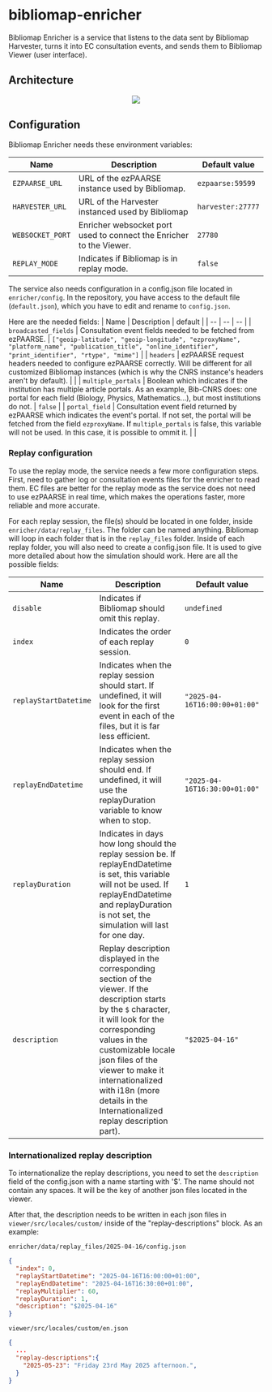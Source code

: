 # bibliomap-enricher

Bibliomap Enricher is a service that listens to the data sent by Bibliomap Harvester, turns it into EC consultation events, and sends them to Bibliomap Viewer (user interface).

## Architecture

<p align="center">
<img src="https://github.com/user-attachments/assets/74ddb927-b6b6-4e55-b3af-243983654e5c" />
</p>

## Configuration

Bibliomap Enricher needs these environment variables:

| Name | Description | Default value |
| -- | -- | -- |
| `EZPAARSE_URL` | URL of the ezPAARSE instance used by Bibliomap. | `ezpaarse:59599` |
| `HARVESTER_URL` | URL of the Harvester instanced used by Bibliomap | `harvester:27777` |
| `WEBSOCKET_PORT` | Enricher websocket port used to connect the Enricher to the Viewer. | `27780` |
| `REPLAY_MODE` | Indicates if Bibliomap is in replay mode. | `false` |

The service also needs configuration in a config.json file located in `enricher/config`. In the repository, you have access to the default file (`default.json`), which you have to edit and rename to `config.json`.

Here are the needed fields:
| Name | Description | default |
| -- | -- | -- |
| `broadcasted_fields` | Consultation event fields needed to be fetched from ezPAARSE. | `["geoip-latitude", "geoip-longitude", "ezproxyName", "platform_name", "publication_title", "online_identifier", "print_identifier", "rtype", "mime"]` |
| `headers` | ezPAARSE request headers needed to configure ezPAARSE correctly. Will be different for all customized Bibliomap instances (which is why the CNRS instance's headers aren't by default). |  |
| `multiple_portals` | Boolean which indicates if the institution has multiple article portals. As an example, Bib-CNRS does: one portal for each field (Biology, Physics, Mathematics...), but most institutions do not. | `false` |
| `portal_field` | Consultation event field returned by ezPAARSE which indicates the event's portal. If not set, the portal will be fetched from the field `ezproxyName`. If `multiple_portals` is false, this variable will not be used. In this case, it is possible to ommit it. |  |

### Replay configuration

To use the replay mode, the service needs a few more configuration steps. First, need to gather log or consultation events files for the enricher to read them. EC files are better for the replay mode as the service does not need to use ezPAARSE in real time, which makes the operations faster, more reliable and more accurate.

For each replay session, the file(s) should be located in one folder, inside `enricher/data/replay_files`. The folder can be named anything. Bibliomap will loop in each folder that is in the `replay_files` folder. Inside of each replay folder, you will also need to create a config.json file. It is used to give more detailed about how the simulation should work. Here are all the possible fields:

| Name | Description | Default value |
| -- | -- | -- |
| `disable` | Indicates if Bibliomap should omit this replay. | `undefined` |
| `index` | Indicates the order of each replay session. | `0` |
| `replayStartDatetime` | Indicates when the replay session should start. If undefined, it will look for the first event in each of the files, but it is far less efficient. | `"2025-04-16T16:00:00+01:00"` |
| `replayEndDatetime` | Indicates when the replay session should end. If undefined, it will use the replayDuration variable to know when to stop. | `"2025-04-16T16:30:00+01:00"` |
| `replayDuration` | Indicates in days how long should the replay session be. If replayEndDatetime is set, this variable will not be used. If replayEndDatetime and replayDuration is not set, the simulation will last for one day. | `1` |
| `description` | Replay description displayed in the corresponding section of the viewer. If the description starts by the `$` character, it will look for the corresponding values in the customizable locale json files of the viewer to make it internationalized with i18n (more details in the Internationalized replay description part). | `"$2025-04-16"` |

### Internationalized replay description

To internationalize the replay descriptions, you need to set the `description` field of the config.json with a name starting with '$'. The name should not contain any spaces. It will be the key of another json files located in the viewer.

After that, the description needs to be written in each json files in `viewer/src/locales/custom/` inside of the "replay-descriptions" block. As an example:

`enricher/data/replay_files/2025-04-16/config.json`
```json
{
  "index": 0,
  "replayStartDatetime": "2025-04-16T16:00:00+01:00",
  "replayEndDatetime": "2025-04-16T16:30:00+01:00",
  "replayMultiplier": 60,
  "replayDuration": 1,
  "description": "$2025-04-16"
}
```

`viewer/src/locales/custom/en.json`
```json
{
  ...
  "replay-descriptions":{
    "2025-05-23": "Friday 23rd May 2025 afternoon.",
  }
}
```
